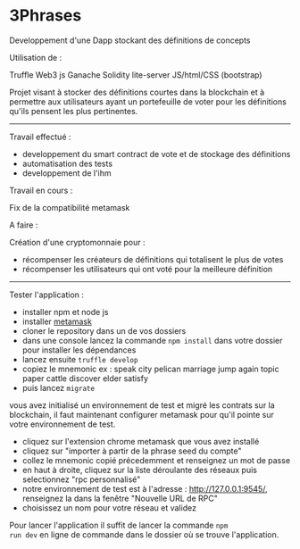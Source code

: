 # 3Phrases
Developpement d'une Dapp stockant des définitions de concepts

Utilisation de :

Truffle 
Web3 js
Ganache
Solidity
lite-server
JS/html/CSS (bootstrap)

Projet visant à stocker des définitions courtes dans la blockchain et à permettre aux utilisateurs ayant un portefeuille de voter pour les définitions qu'ils pensent les plus pertinentes.

-----
Travail effectué :

- developpement du smart contract de vote et de stockage des définitions
- automatisation des tests
- developpement de l'ihm 

Travail en cours :

Fix de la compatibilité metamask

A faire :

Création d'une cryptomonnaie pour :

- récompenser les créateurs de définitions qui totalisent le plus de votes
- récompenser les utilisateurs qui ont voté pour la meilleure définition

-----

Tester l'application :

- installer npm et node js
- installer <a href="https://metamask.io/">metamask</a>
- cloner le repository dans un de vos dossiers
- dans une console lancez la commande <code>npm install</code> dans votre dossier pour installer les dépendances
- lancez ensuite <code>truffle develop</code> 
- copiez le mnemonic ex : speak city pelican marriage jump again topic paper cattle discover elder satisfy 
- puis lancez <code>migrate</code>

vous avez initialisé un environnement de test et migré les contrats sur la blockchain, il faut maintenant configurer metamask pour qu'il pointe sur votre environnement de test.

- cliquez sur l'extension chrome metamask que vous avez installé
- cliquez sur "importer à partir de la phrase seed du compte"
- collez le mnemonic copié précedemment et renseignez un mot de passe
- en haut à droite, cliquez sur la liste déroulante des réseaux puis selectionnez "rpc personnalisé"
- notre environnement de test est à l'adresse : http://127.0.0.1:9545/, renseignez la dans la fenêtre "Nouvelle URL de RPC"
- choisissez un nom pour votre réseau et validez

Pour lancer l'application il suffit de lancer la commande <code>npm run dev</code> en ligne de commande dans le dossier où se trouve l'application.

